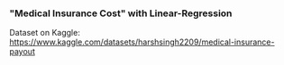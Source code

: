### "Medical Insurance Cost" with Linear-Regression
Dataset on Kaggle: https://www.kaggle.com/datasets/harshsingh2209/medical-insurance-payout

